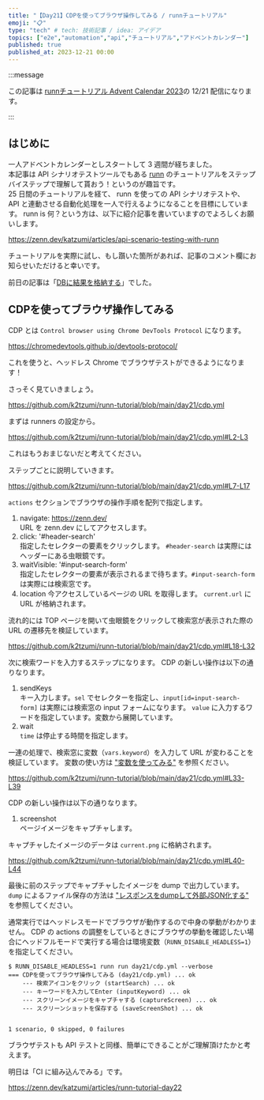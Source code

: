 ```yaml
---
title: "【Day21】CDPを使ってブラウザ操作してみる / runnチュートリアル"
emoji: "📋"
type: "tech" # tech: 技術記事 / idea: アイデア
topics: ["e2e","automation","api","チュートリアル","アドベントカレンダー"]
published: true
published_at: 2023-12-21 00:00
---
```


:::message

この記事は [runnチュートリアル Advent Calendar 2023](https://qiita.com/advent-calendar/2023/runn-tutorial)の 12/21 配信になります。

:::

## はじめに

一人アドベントカレンダーとしスタートして 3 週間が経ちました。  
本記事は API シナリオテストツールでもある [runn](https://github.com/k1LoW/runn) のチュートリアルをステップバイステップで理解して貰おう！というのが趣旨です。  
25 日間のチュートリアルを経て、 runn を使っての API シナリオテストや、 API と連動させる自動化処理を一人で行えるようになることを目標にしています。 
runn is 何？という方は、以下に紹介記事を書いていますのでよろしくお願いします。

https://zenn.dev/katzumi/articles/api-scenario-testing-with-runn

チュートリアルを実際に試し、もし躓いた箇所があれば、記事のコメント欄にお知らせいただけると幸いです。

前日の記事は「[DBに結果を格納する](https://zenn.dev/katzumi/articles/runn-tutorial-day20)」でした。

## CDPを使ってブラウザ操作してみる

CDP とは `Control browser using Chrome DevTools Protocol` になります。

https://chromedevtools.github.io/devtools-protocol/

これを使うと、ヘッドレス Chrome でブラウザテストができるようになります！

さっそく見ていきましょう。

https://github.com/k2tzumi/runn-tutorial/blob/main/day21/cdp.yml


まずは runners の設定から。

https://github.com/k2tzumi/runn-tutorial/blob/main/day21/cdp.yml#L2-L3

これはもうおまじないだと考えてください。

ステップごとに説明していきます。

https://github.com/k2tzumi/runn-tutorial/blob/main/day21/cdp.yml#L7-L17

`actions` セクションでブラウザの操作手順を配列で指定します。

1. navigate: https://zenn.dev/  
URL を zenn.dev にしてアクセスします。
1. click: '#header-search'  
指定したセレクターの要素をクリックします。 `#header-search` は実際にはヘッダーにある虫眼鏡です。
1. waitVisible: '#input-search-form'  
指定したセレクターの要素が表示されるまで待ちます。`#input-search-form` は実際には検索窓です。
1. location
今アクセスしているページの URL を取得します。
`current.url` に URL が格納されます。

流れ的には TOP ページを開いて虫眼鏡をクリックして検索窓が表示された際の URL の遷移先を検証しています。

https://github.com/k2tzumi/runn-tutorial/blob/main/day21/cdp.yml#L18-L32

次に検索ワードを入力するステップになります。
CDP の新しい操作は以下の通りなります。

1. sendKeys  
キー入力します。`sel` でセレクターを指定し、`input[id=input-search-form]` は実際には検索窓の input フォームになります。
`value` に入力するワードを指定しています。変数から展開しています。
1. wait  
`time` は停止する時間を指定します。

一連の処理で、検索窓に変数（`vars.keyword`）を入力して URL が変わることを検証しています。
変数の使い方は ["変数を使ってみる"](https://zenn.dev/katzumi/articles/runn-tutorial-day05) を参照ください。

https://github.com/k2tzumi/runn-tutorial/blob/main/day21/cdp.yml#L33-L39

CDP の新しい操作は以下の通りなります。

1. screenshot  
ページイメージをキャプチャします。

キャプチャしたイメージのデータは `current.png` に格納されます。

https://github.com/k2tzumi/runn-tutorial/blob/main/day21/cdp.yml#L40-L44

最後に前のステップでキャプチャしたイメージを dump で出力しています。
`dump` によるファイル保存の方法は ["レスポンスをdumpして外部JSON化する"](https://zenn.dev/katzumi/articles/runn-tutorial-day17) を参照してください。

通常実行ではヘッドレスモードでブラウザが動作するので中身の挙動がわかりません。
CDP の actions の調整をしているときにブラウザの挙動を確認したい場合にヘッドフルモードで実行する場合は環境変数（`RUNN_DISABLE_HEADLESS=1`）を指定してください。

```console
$ RUNN_DISABLE_HEADLESS=1 runn run day21/cdp.yml --verbose
=== CDPを使ってブラウザ操作してみる (day21/cdp.yml) ... ok
    --- 検索アイコンをクリック (startSearch) ... ok
    --- キーワードを入力してEnter (inputKeyword) ... ok
    --- スクリーンイメージをキャプチャする (captureScreen) ... ok
    --- スクリーンショットを保存する (saveScreenShot) ... ok


1 scenario, 0 skipped, 0 failures
```

ブラウザテストも API テストと同様、簡単にできることがご理解頂けたかと考えます。 


明日は「CI に組み込んでみる」です。

https://zenn.dev/katzumi/articles/runn-tutorial-day22